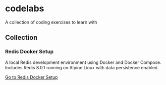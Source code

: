 # codelabs
A collection of coding exercises to learn with

## Collection

### Redis Docker Setup
A local Redis development environment using Docker and Docker Compose. Includes Redis 8.0.1 running on Alpine Linux with data persistence enabled.

[Go to Redis Docker Setup](redis-docker/)
